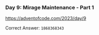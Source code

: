 ### Day 9: Mirage Maintenance - Part 1

https://adventofcode.com/2023/day/9

Correct Answer: `1868368343`
